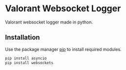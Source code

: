 # Valorant Websocket Logger

Valorant websocket logger made in python.

## Installation

Use the package manager [pip](https://pip.pypa.io/en/stable/) to install required modules.

```bash
pip install asyncio
pip install websockets
```
